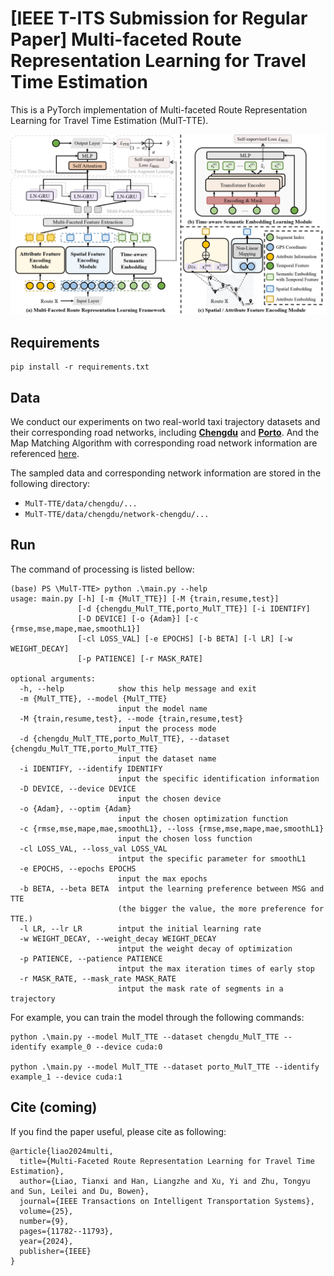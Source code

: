 # [IEEE T-ITS Submission for Regular Paper] Multi-faceted Route Representation Learning for Travel Time Estimation

This is a PyTorch implementation of Multi-faceted Route Representation Learning for Travel Time Estimation (MulT-TTE). 

![](./framework.png)

## Requirements

```
pip install -r requirements.txt
```

## Data

We conduct our experiments on two real-world taxi trajectory datasets and their corresponding road networks, including [**Chengdu**](https://challenge.datacastle.cn/v3/cmptDetail.html?id=175) and [**Porto**](https://www.kaggle.com/datasets/crailtap/taxi-trajectory). And the Map Matching Algorithm with corresponding road network information are referenced [here](https://fmm-wiki.github.io/).

The sampled data and corresponding network information are stored in the following directory:
- `MulT-TTE/data/chengdu/...`
- `MulT-TTE/data/chengdu/network-chengdu/...`

## Run
The command of processing is listed bellow: 
```
(base) PS \MulT-TTE> python .\main.py --help
usage: main.py [-h] [-m {MulT_TTE}] [-M {train,resume,test}]
               [-d {chengdu_MulT_TTE,porto_MulT_TTE}] [-i IDENTIFY]
               [-D DEVICE] [-o {Adam}] [-c {rmse,mse,mape,mae,smoothL1}]
               [-cl LOSS_VAL] [-e EPOCHS] [-b BETA] [-l LR] [-w WEIGHT_DECAY]
               [-p PATIENCE] [-r MASK_RATE]

optional arguments:
  -h, --help            show this help message and exit
  -m {MulT_TTE}, --model {MulT_TTE}
                        input the model name
  -M {train,resume,test}, --mode {train,resume,test}
                        input the process mode
  -d {chengdu_MulT_TTE,porto_MulT_TTE}, --dataset {chengdu_MulT_TTE,porto_MulT_TTE}
                        input the dataset name
  -i IDENTIFY, --identify IDENTIFY
                        input the specific identification information
  -D DEVICE, --device DEVICE
                        input the chosen device
  -o {Adam}, --optim {Adam}
                        input the chosen optimization function
  -c {rmse,mse,mape,mae,smoothL1}, --loss {rmse,mse,mape,mae,smoothL1}
                        input the chosen loss function
  -cl LOSS_VAL, --loss_val LOSS_VAL
                        intput the specific parameter for smoothL1
  -e EPOCHS, --epochs EPOCHS
                        input the max epochs
  -b BETA, --beta BETA  intput the learning preference between MSG and TTE
                        (the bigger the value, the more preference for TTE.)
  -l LR, --lr LR        intput the initial learning rate
  -w WEIGHT_DECAY, --weight_decay WEIGHT_DECAY
                        intput the weight decay of optimization
  -p PATIENCE, --patience PATIENCE
                        intput the max iteration times of early stop
  -r MASK_RATE, --mask_rate MASK_RATE
                        intput the mask rate of segments in a trajectory

```
For example, you can train the model through the following commands: 
```
python .\main.py --model MulT_TTE --dataset chengdu_MulT_TTE --identify example_0 --device cuda:0   

python .\main.py --model MulT_TTE --dataset porto_MulT_TTE --identify example_1 --device cuda:1   
```

## Cite (coming)

If you find the paper useful, please cite as following:

```
@article{liao2024multi,
  title={Multi-Faceted Route Representation Learning for Travel Time Estimation},
  author={Liao, Tianxi and Han, Liangzhe and Xu, Yi and Zhu, Tongyu and Sun, Leilei and Du, Bowen},
  journal={IEEE Transactions on Intelligent Transportation Systems},
  volume={25},
  number={9},
  pages={11782--11793},
  year={2024},
  publisher={IEEE}
}
```
